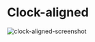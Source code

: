 # Clock-aligned
![clock-aligned-screenshot](https://cloud.githubusercontent.com/assets/21333475/20100519/8bdac2be-a5c6-11e6-9bab-7052ba770c76.png)
